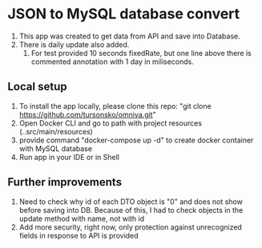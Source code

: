 # JSON to MySQL database convert

1. This app was created to get data from API and save into Database. 
2. There is daily update also added. 
    1. For test provided 10 seconds fixedRate, but one line above there is commented annotation with 1 day in miliseconds.

## Local setup
1) To install the app locally, please clone this repo: "git clone https://github.com/tursonsko/omniva.git"
2) Open Docker CLI and go to path with project resources (..src/main/resources)
3) provide command "docker-compose up -d" to create docker container with MySQL database
4) Run app in your IDE or in Shell

## Further improvements
1) Need to check why id of each DTO object is "0" and does not show before saving into DB.
Because of this, I had to check objects in the update method with name, not with id
2) Add more security, right now, only protection against unrecognized fields in response to API is provided
